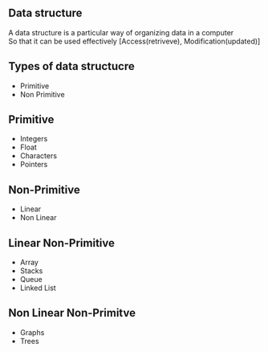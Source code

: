 ## Data structure

A data structure is a particular way of organizing data in a computer <br />
So that it can be used effectively [Access(retriveve), Modification(updated)]

## Types of data structucre
* Primitive
* Non Primitive

## Primitive
* Integers
* Float
* Characters
* Pointers

## Non-Primitive
* Linear
* Non Linear

## Linear Non-Primitive
* Array
* Stacks
* Queue
* Linked List

## Non Linear Non-Primitve
* Graphs
* Trees